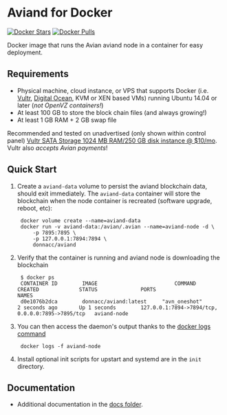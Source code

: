Aviand for Docker
===================

[![Docker Stars](https://img.shields.io/docker/stars/donnacc/aviand.svg)](https://hub.docker.com/r/donnacc/aviand/)
[![Docker Pulls](https://img.shields.io/docker/pulls/donnacc/aviand.svg)](https://hub.docker.com/r/donnacc/aviand/)

Docker image that runs the Avian aviand node in a container for easy deployment.


Requirements
------------

* Physical machine, cloud instance, or VPS that supports Docker (i.e. [Vultr](http://bit.ly/1HngXg0), [Digital Ocean](http://bit.ly/18AykdD), KVM or XEN based VMs) running Ubuntu 14.04 or later (*not OpenVZ containers!*)
* At least 100 GB to store the block chain files (and always growing!)
* At least 1 GB RAM + 2 GB swap file

Recommended and tested on unadvertised (only shown within control panel) [Vultr SATA Storage 1024 MB RAM/250 GB disk instance @ $10/mo](http://bit.ly/vultraviand).  Vultr also *accepts Avian payments*!


Quick Start
-----------

1. Create a `aviand-data` volume to persist the aviand blockchain data, should exit immediately.  The `aviand-data` container will store the blockchain when the node container is recreated (software upgrade, reboot, etc):

        docker volume create --name=aviand-data
        docker run -v aviand-data:/avian/.avian --name=aviand-node -d \
            -p 7895:7895 \
            -p 127.0.0.1:7894:7894 \
            donnacc/aviand

2. Verify that the container is running and aviand node is downloading the blockchain

        $ docker ps
        CONTAINER ID        IMAGE                         COMMAND             CREATED             STATUS              PORTS                                              NAMES
        d0e1076b2dca        donnacc/aviand:latest     "avn_oneshot"       2 seconds ago       Up 1 seconds        127.0.0.1:7894->7894/tcp, 0.0.0.0:7895->7895/tcp   aviand-node

3. You can then access the daemon's output thanks to the [docker logs command]( https://docs.docker.com/reference/commandline/cli/#logs)

        docker logs -f aviand-node

4. Install optional init scripts for upstart and systemd are in the `init` directory.


Documentation
-------------

* Additional documentation in the [docs folder](docs).
